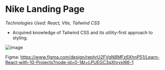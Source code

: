 # Nike Landing Page
_Technologies Used: React, Vite, Tailwind CSS_
- Acquired knowledge of Tailwind CSS and its utility-first approach to styling.
  
![image](https://github.com/devensinghbhagtani/Dealing-with-React/assets/67409912/84efb751-1189-40d0-856c-9b6842643ed9)

Figma: https://www.figma.com/design/rephrU2FVgN8MFz6XhnP51/Learn-React-with-10-Projects?node-id=0-1&t=LPUEGC3qXtvyxl66-1
